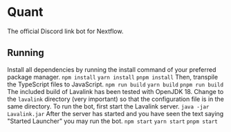 # Quant
The official Discord link bot for Nextflow.

## Running
Install all dependencies by running the install command of your preferred package manager.
`npm install`
`yarn install`
`pnpm install`
Then, transpile the TypeScript files to JavaScript.
`npm run build`
`yarn build`
`pnpm run build`
The included build of Lavalink has been tested with OpenJDK 18. Change to the `lavalink` directory (very important) so that the configuration file is in the same directory. To run the bot, first start the Lavalink server. 
`java -jar Lavalink.jar`
After the server has started and you have seen the text saying "Started Launcher" you may run the bot.
`npm start`
`yarn start`
`pnpm start`
